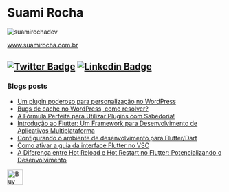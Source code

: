 # Suami Rocha
<p align="left"> <img src="https://komarev.com/ghpvc/?username=suamirochadev&label=Profile%20views&color=000000&style=plastic" alt="suamirochadev" /> </p>

www.suamirocha.com.br

<a href="https://twitter.com/suamirochadev"><img alt="Twitter Badge" src="https://img.shields.io/badge/-@suamirochadev-000000?style=flat-square&labelColor=000000&logo=twitter&logoColor=white&link=https://twitter.com/suamirochadev"/></a>
<a href="https://www.linkedin.com/in/suamirochadev/"><img alt="Linkedin Badge" src="https://img.shields.io/badge/-Suami%20Rocha-000000?style=flat-square&logo=Linkedin&logoColor=white&link=https://www.linkedin.com/in/suamirochadev/"/></a>
--
### Blogs posts
<!-- BLOG-POST-LIST:START -->
- [Um plugin poderoso para personalização no WordPress](https://suamirocha.com.br/um-plugin-poderoso-para-personalizacao-no-wordpress/)
- [Bugs de cache no WordPress, como resolver?](https://suamirocha.com.br/bugs-de-cache-no-wordpress/)
- [A Fórmula Perfeita para Utilizar Plugins com Sabedoria!](https://suamirocha.com.br/a-formula-perfeita-para-utilizar-plugins-com-sabedoria/)
- [Introdução ao Flutter: Um Framework para Desenvolvimento de Aplicativos Multiplataforma](https://suamirocha.com.br/introducao-ao-flutter-um-framework-para-desenvolvimento-de-aplicativos-multiplataforma/)
- [Configurando o ambiente de desenvolvimento para Flutter/Dart](https://suamirocha.com.br/configurando-o-ambiente-de-desenvolvimento-para-flutter-dart/)
- [Como ativar a guia da interface Flutter no VSC](https://suamirocha.com.br/como-ativar-a-guia-da-interface-flutter-no-vsc/)
- [A Diferença entre Hot Reload e Hot Restart no Flutter: Potencializando o Desenvolvimento](https://suamirocha.com.br/a-diferenca-entre-hot-reload-e-hot-restart-no-flutter-potencializando-o-desenvolvimento/)
<!-- BLOG-POST-LIST:END -->
<a href='https://ko-fi.com/Y8Y1JJRAR' target='_blank'><img height='26' style='border:0px;height:36px;' src='https://storage.ko-fi.com/cdn/kofi5.png?v=3' border='0' alt='Buy Me a Coffee at ko-fi.com' /></a>
